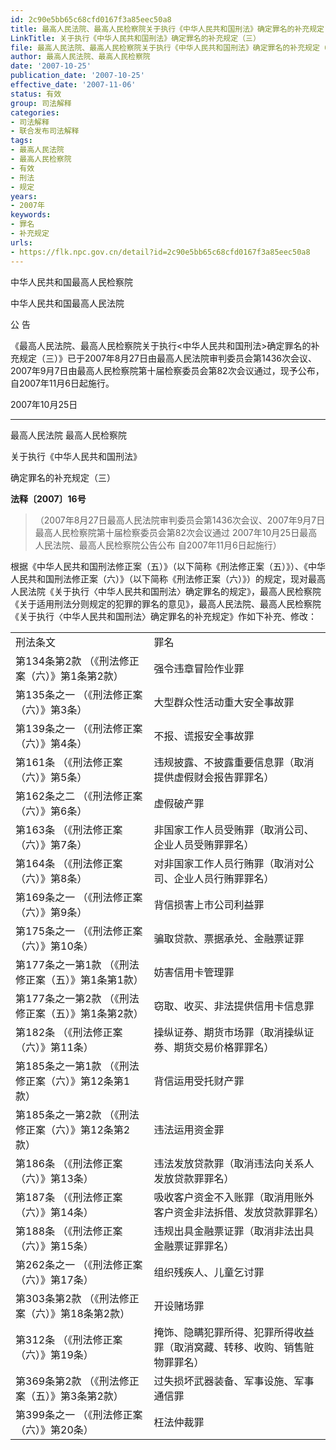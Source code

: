 ```yaml
---
id: 2c90e5bb65c68cfd0167f3a85eec50a8
title: 最高人民法院、最高人民检察院关于执行《中华人民共和国刑法》确定罪名的补充规定（三）
LinkTitle: 关于执行《中华人民共和国刑法》确定罪名的补充规定（三）
file: 最高人民法院、最高人民检察院关于执行《中华人民共和国刑法》确定罪名的补充规定（三）_20071025_2c90e5bb65c68cfd0167f3a85eec50a8.docx
author: 最高人民法院、最高人民检察院
date: '2007-10-25'
publication_date: '2007-10-25'
effective_date: '2007-11-06'
status: 有效
group: 司法解释
categories:
- 司法解释
- 联合发布司法解释
tags:
- 最高人民法院
- 最高人民检察院
- 有效
- 刑法
- 规定
years:
- 2007年
keywords:
- 罪名
- 补充规定
urls:
- https://flk.npc.gov.cn/detail?id=2c90e5bb65c68cfd0167f3a85eec50a8
---
```


中华人民共和国最高人民检察院

中华人民共和国最高人民法院

公 告

《最高人民法院、最高人民检察院关于执行<中华人民共和国刑法>确定罪名的补充规定（三）》已于2007年8月27日由最高人民法院审判委员会第1436次会议、2007年9月7日由最高人民检察院第十届检察委员会第82次会议通过，现予公布，自2007年11月6日起施行。

2007年10月25日

---

最高人民法院 最高人民检察院

关于执行《中华人民共和国刑法》

确定罪名的补充规定（三）

**法释〔2007〕16号**

> （2007年8月27日最高人民法院审判委员会第1436次会议、2007年9月7日最高人民检察院第十届检察委员会第82次会议通过 2007年10月25日最高人民法院、最高人民检察院公告公布 自2007年11月6日起施行）

根据《中华人民共和国刑法修正案（五）》（以下简称《刑法修正案（五）》）、《中华人民共和国刑法修正案（六）》（以下简称《刑法修正案（六）》）的规定，现对最高人民法院《关于执行〈中华人民共和国刑法〉确定罪名的规定》，最高人民检察院《关于适用刑法分则规定的犯罪的罪名的意见》，最高人民法院、最高人民检察院《关于执行〈中华人民共和国刑法〉确定罪名的补充规定》作如下补充、修改：

|  |  |
| --- | --- |
| 刑法条文 | 罪名 |
| 第134条第2款  （《刑法修正案（六）》第1条第2款） | 强令违章冒险作业罪 |
| 第135条之一  （《刑法修正案（六）》第3条） | 大型群众性活动重大安全事故罪 |
| 第139条之一  （《刑法修正案（六）》第4条） | 不报、谎报安全事故罪 |
| 第161条  （《刑法修正案（六）》第5条） | 违规披露、不披露重要信息罪（取消提供虚假财会报告罪罪名） |
| 第162条之二  （《刑法修正案（六）》第6条） | 虚假破产罪 |
| 第163条  （《刑法修正案（六）》第7条） | 非国家工作人员受贿罪（取消公司、企业人员受贿罪罪名） |
| 第164条  （《刑法修正案（六）》第8条） | 对非国家工作人员行贿罪（取消对公司、企业人员行贿罪罪名） |
| 第169条之一  （《刑法修正案（六）》第9条） | 背信损害上市公司利益罪 |
| 第175条之一  （《刑法修正案（六）》第10条） | 骗取贷款、票据承兑、金融票证罪 |
| 第177条之一第1款  （《刑法修正案（五）》第1条第1款） | 妨害信用卡管理罪 |
| 第177条之一第2款  （《刑法修正案（五）》第1条第2款） | 窃取、收买、非法提供信用卡信息罪 |
| 第182条  （《刑法修正案（六）》第11条） | 操纵证券、期货市场罪（取消操纵证券、期货交易价格罪罪名） |
| 第185条之一第1款  （《刑法修正案（六）》第12条第1款） | 背信运用受托财产罪 |
| 第185条之一第2款  （《刑法修正案（六）》第12条第2款） | 违法运用资金罪 |
| 第186条  （《刑法修正案（六）》第13条） | 违法发放贷款罪（取消违法向关系人发放贷款罪罪名） |
| 第187条  （《刑法修正案（六）》第14条） | 吸收客户资金不入账罪（取消用账外客户资金非法拆借、发放贷款罪罪名） |
| 第188条  （《刑法修正案（六）》第15条） | 违规出具金融票证罪（取消非法出具金融票证罪罪名） |
| 第262条之一  （《刑法修正案（六）》第17条） | 组织残疾人、儿童乞讨罪 |
| 第303条第2款  （《刑法修正案（六）》第18条第2款） | 开设赌场罪 |
| 第312条  （《刑法修正案（六）》第19条） | 掩饰、隐瞒犯罪所得、犯罪所得收益罪（取消窝藏、转移、收购、销售赃物罪罪名） |
| 第369条第2款  （《刑法修正案（五）》第3条第2款） | 过失损坏武器装备、军事设施、军事通信罪 |
| 第399条之一  （《刑法修正案（六）》第20条） | 枉法仲裁罪 |
